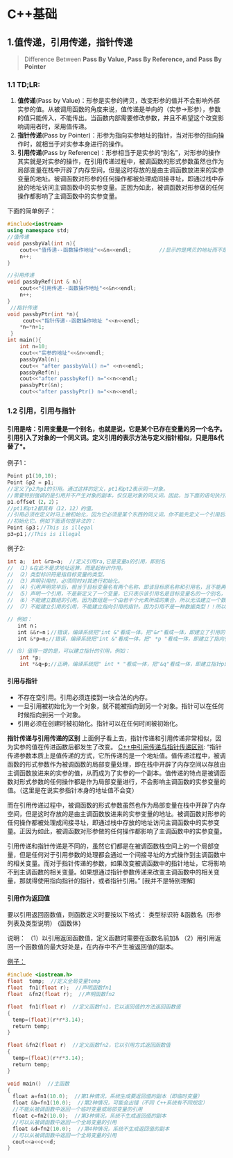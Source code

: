 # C++基础

## 1.值传递，引用传递，指针传递
>Difference Between **Pass By Value, Pass By Reference, and Pass By Pointer**

### 1.1 **TD;LR:**
1. **值传递**(Pass by Value)：形参是实参的拷贝，改变形参的值并不会影响外部实参的值。从被调用函数的角度来说，值传递是单向的（实参->形参），参数的值只能传入，不能传出。当函数内部需要修改参数，并且不希望这个改变影响调用者时，采用值传递。
2. **指针传递**(Pass by Pointer)：形参为指向实参地址的指针，当对形参的指向操作时，就相当于对实参本身进行的操作。
3. **引用传递**(Pass by Reference)：形参相当于是实参的“别名”，对形参的操作其实就是对实参的操作，在引用传递过程中，被调函数的形式参数虽然也作为局部变量在栈中开辟了内存空间，但是这时存放的是由主调函数放进来的实参变量的地址。被调函数对形参的任何操作都被处理成间接寻址，即通过栈中存放的地址访问主调函数中的实参变量。正因为如此，被调函数对形参做的任何操作都影响了主调函数中的实参变量。

下面的简单例子：
```c++
#include<iostream>
using namespace std;
//值传递
void passbyVal(int n){
    cout<<"值传递--函数操作地址"<<&n<<endl;         //显示的是拷贝的地址而不是源地址 
    n++;
}

//引用传递
void passbyRef(int & n){
    cout<<"引用传递--函数操作地址"<<&n<<endl; 
    n++;
}
 //指针传递
void passbyPtr(int *n){
     cout<<"指针传递--函数操作地址 "<<n<<endl; 
    *n=*n+1;
 } 
int main(){
    int n=10;
    cout<<"实参的地址"<<&n<<endl;
    passbyVal(n);
    cout<< "after passbyVal() n=" <<n<<endl;
    passbyRef(n);
    cout<<"after passbyRef() n="<<n<<endl;
    passbyPtr(&n);
    cout<<"after passbyPtr() n="<<n<<endl;
```

### 1.2 引用，引用与指针
#### **引用是啥：引用变量是一个别名，也就是说，它是某个已存在变量的另一个名字。引用引入了对象的一个同义词。定义引用的表示方法与定义指针相似，只是用&代替了\*。**
例子1：
```c++
Point p1(10,10);
Point &p2 = p1; 
//定义了p2为p1的引用。通过这样的定义，pt1和pt2表示同一对象。
//需要特别强调的是引用并不产生对象的副本，仅仅是对象的同义词。因此，当下面的语句执行后：
p1.offset（2，2）；
//pt1和pt2都具有（12，12）的值。
//引用必须在定义时马上被初始化，因为它必须是某个东西的同义词。你不能先定义一个引用后才
//初始化它。例如下面语句是非法的：
Point &p3；//This is illegal
p3=p1；//This is illegal
```
例子2:
```c++
int a;  int &ra=a;  //定义引用ra,它是变量a的引用，即别名
// （1）&在此不是求地址运算，而是起标识作用。
// （2）类型标识符是指目标变量的类型。
// （3）声明引用时，必须同时对其进行初始化。
// （4）引用声明完毕后，相当于目标变量名有两个名称，即该目标原名称和引用名，且不能再把该引用名作为其他变量名的别名。ra=1; 等价于 a=1; 
// （5）声明一个引用，不是新定义了一个变量，它只表示该引用名是目标变量名的一个别名，它本身不是一种数据类型，因此引用本身不占存储单元，系统也不给引用分配存储单元。故：对引用求地址，就是对目标变量求地址。&ra与&a相等。
// （6）不能建立数组的引用。因为数组是一个由若干个元素所成的集合，所以无法建立一个数组的别名。
// （7）不能建立引用的引用，不能建立指向引用的指针。因为引用不是一种数据类型！！所以没有引用的引用，没有引用的指针。

// 例如：
　　int n；
　　int &&r=n；//错误，编译系统把"int &"看成一体，把"&r"看成一体，即建立了引用的引用，引用的对象应当是某种数据类型的变量
　　int &*p=n;//错误，编译系统把"int &"看成一体，把" *p "看成一体，即建立了指向引用的指针，指针只能指向某种数据类型的变量

//（8）值得一提的是，可以建立指针的引用，例如：
    int *p;
    int *&q=p;//正确，编译系统把" int * "看成一体，把"&q"看成一体，即建立指针p的引用，亦即给指针p起别名q。

```


#### **引用与指针**
- 不存在空引用。引用必须连接到一块合法的内存。
- 一旦引用被初始化为一个对象，就不能被指向到另一个对象。指针可以在任何时候指向到另一个对象。
- 引用必须在创建时被初始化。指针可以在任何时间被初始化。

**指针传递与引用传递的区别**
上面例子看上去，指针传递和引用传递非常相似，因为实参的值在传进函数后都发生了改变。
[C++中引用传递与指针传递区别](https://xinklabi.iteye.com/blog/653643):
“指针传递参数本质上是值传递的方式，它所传递的是一个地址值。值传递过程中，被调函数的形式参数作为被调函数的局部变量处理，即在栈中开辟了内存空间以存放由主调函数放进来的实参的值，从而成为了实参的一个副本。值传递的特点是被调函数对形式参数的任何操作都是作为局部变量进行，不会影响主调函数的实参变量的值。（这里是在说实参指针本身的地址值不会变）

而在引用传递过程中，被调函数的形式参数虽然也作为局部变量在栈中开辟了内存空间，但是这时存放的是由主调函数放进来的实参变量的地址。被调函数对形参的任何操作都被处理成间接寻址，即通过栈中存放的地址访问主调函数中的实参变量。正因为如此，被调函数对形参做的任何操作都影响了主调函数中的实参变量。

引用传递和指针传递是不同的，虽然它们都是在被调函数栈空间上的一个局部变量，但是任何对于引用参数的处理都会通过一个间接寻址的方式操作到主调函数中的相关变量。而对于指针传递的参数，如果改变被调函数中的指针地址，它将影响不到主调函数的相关变量。如果想通过指针参数传递来改变主调函数中的相关变量，那就得使用指向指针的指针，或者指针引用。”
[我并不是特别理解]

#### 引用作为返回值

要以引用返回函数值，则函数定义时要按以下格式：
类型标识符 &函数名（形参列表及类型说明）
{函数体}

说明：
（1）以引用返回函数值，定义函数时需要在函数名前加&
（2）用引用返回一个函数值的最大好处是，在内存中不产生被返回值的副本。

[例子：](https://www.cnblogs.com/xiaofengkang/archive/2011/05/16/2048262.html)
```c++
#include <iostream.h>
float  temp;  //定义全局变量temp
float  fn1(float r);  //声明函数fn1
float  &fn2(float r);  //声明函数fn2

float  fn1(float r)  //定义函数fn1，它以返回值的方法返回函数值
{ 
　temp=(float)(r*r*3.14); 
　return temp; 
}

float &fn2(float r)  //定义函数fn2，它以引用方式返回函数值
{ 
　temp=(float)(r*r*3.14); 
　return temp;
}

void main()  //主函数
{ 
　float a=fn1(10.0);  //第1种情况，系统生成要返回值的副本（即临时变量）
　float &b=fn1(10.0);  //第2种情况，可能会出错（不同 C++系统有不同规定）
　//不能从被调函数中返回一个临时变量或局部变量的引用
　float c=fn2(10.0);  //第3种情况，系统不生成返回值的副本
　//可以从被调函数中返回一个全局变量的引用
　float &d=fn2(10.0);  //第4种情况，系统不生成返回值的副本
　//可以从被调函数中返回一个全局变量的引用
　cout<<a<<c<<d;
} 
```
